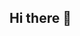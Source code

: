 ## Hi there 👋

<!--
**testrunner100/testrunner100** is a ✨ _special_ ✨ repository because its `README.md` (this file) appears on your GitHub profile.

Here are some ideas to get you started:

- 🔭 I’m currently upskilling my software dev. skills using LinkedIn Learning
- 📫 I can be reached at: https://www.linkedin.com/in/mark-grayson-89666432b/
- 😄 Pronouns: He/Him
- ⚡ Fun fact: I make a very good sticky toffee pudding
-->
